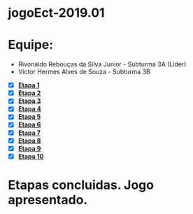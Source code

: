 # jogoEct-2019.01


# Equipe:
- Rivonaldo Rebouças da Silva Junior - Subturma 3A (Líder)
- Victor Hermes Alves de Souza - Subturma 3B

- [x] **[Etapa 1](https://github.com/VictorHAS/jogoEct-2019.01/blob/master/etapa1.js)**
- [x] **[Etapa 2](https://github.com/VictorHAS/jogoEct-2019.01/blob/master/etapa2.js)**
- [x] **[Etapa 3](https://github.com/VictorHAS/jogoEct-2019.01/blob/master/etapa3.js)**
- [x] **[Etapa 4](https://github.com/VictorHAS/jogoEct-2019.01/blob/master/etapa4.js)**
- [x] **[Etapa 5](https://github.com/VictorHAS/jogoEct-2019.01/blob/master/main/sketch.js)**
- [x] **[Etapa 6](https://github.com/VictorHAS/jogoEct-2019.01/blob/master/main/sketch.js)**
- [x] **[Etapa 7](https://github.com/VictorHAS/jogoEct-2019.01/blob/master/main/sketch.js)**
- [x] **[Etapa 8](https://github.com/VictorHAS/jogoEct-2019.01/blob/master/main/sketch.js)**
- [x] **[Etapa 9](https://github.com/VictorHAS/jogoEct-2019.01/blob/master/main/sketch.js)**
- [x] **[Etapa 10](https://github.com/VictorHAS/jogoEct-2019.01/blob/master/main/sketch.js)**

# Etapas concluidas. Jogo apresentado.
